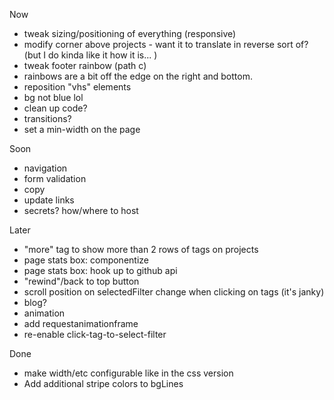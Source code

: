 Now
- tweak sizing/positioning of everything (responsive)
- modify corner above projects - want it to translate in reverse sort of?  (but I do kinda like it how it is... )
- tweak footer rainbow (path c)
- rainbows are a bit off the edge on the right and bottom.
- reposition "vhs" elements
- bg not blue lol
- clean up code?
- transitions?
- set a min-width on the page

Soon
- navigation
- form validation
- copy
- update links
- secrets?  how/where to host

Later
- "more" tag to show more than 2 rows of tags on projects
- page stats box: componentize
- page stats box: hook up to github api
- "rewind"/back to top button
- scroll position on selectedFilter change when clicking on tags (it's janky)
- blog?
- animation
- add requestanimationframe
- re-enable click-tag-to-select-filter


Done
- make width/etc configurable like in the css version
- Add additional stripe colors to bgLines


